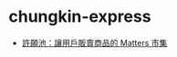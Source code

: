 # chungkin-express

* [許願池：讓用戶販賣商品的 Matters 市集](https://github.com/ckxpress/chungkin-express/matters-bazaar/)

